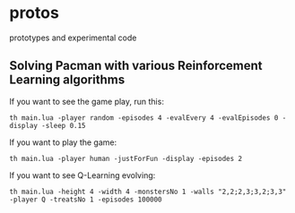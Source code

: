# protos
prototypes and  experimental code

## Solving Pacman with various Reinforcement Learning algorithms

If you want to see the game play, run this:

    th main.lua -player random -episodes 4 -evalEvery 4 -evalEpisodes 0 -display -sleep 0.15

If you want to play the game:

    th main.lua -player human -justForFun -display -episodes 2

If you want to see Q-Learning evolving:

    th main.lua -height 4 -width 4 -monstersNo 1 -walls "2,2;2,3;3,2;3,3" -player Q -treatsNo 1 -episodes 100000
